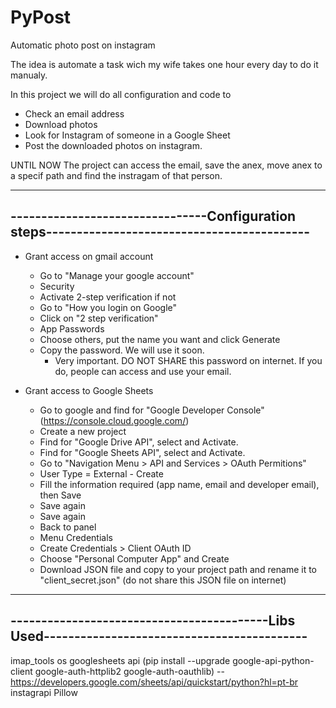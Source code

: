 # PyPost
Automatic photo post on instagram

The idea is automate a task wich my wife takes one hour every day to do it manualy.

In this project we will do all configuration and code to
* Check an email address
* Download photos 
* Look for Instagram of someone in a Google Sheet
* Post the downloaded photos on instagram.

UNTIL NOW
The project can access the email, save the anex, move anex to a specif path and find the instragam of that person.

----------------------------------------------------------------------------------------------
--------------------------------Configuration steps-------------------------------------------
----------------------------------------------------------------------------------------------
* Grant access on gmail account
  - Go to "Manage your google account"
  - Security
  - Activate 2-step verification if not
  - Go to "How you login on Google"
  - Click on "2 step verification"
  - App Passwords
  - Choose others, put the name you want and click Generate
  - Copy the password. We will use it soon.
    - Very important. DO NOT SHARE this password on internet. If you do, people can access and use your email.

* Grant access to Google Sheets
  - Go to google and find for "Google Developer Console" (https://console.cloud.google.com/)
  - Create a new project
  - Find for "Google Drive API", select and Activate.
  - Find for "Google Sheets API", select and Activate.
  - Go to "Navigation Menu > API and Services > OAuth Permitions"
  - User Type = External - Create
  - Fill the information required (app name, email and developer email), then Save
  - Save again
  - Save again
  - Back to panel
  - Menu Credentials
  - Create Credentials > Client OAuth ID
  - Choose "Personal Computer App" and Create
  - Download JSON file and copy to your project path and rename it to "client_secret.json" (do not share this JSON file on internet)
  
----------------------------------------------------------------------------------------------
------------------------------------------Libs Used-------------------------------------------
----------------------------------------------------------------------------------------------
imap_tools
os
googlesheets api (pip install --upgrade google-api-python-client google-auth-httplib2 google-auth-oauthlib) -- https://developers.google.com/sheets/api/quickstart/python?hl=pt-br
instagrapi
Pillow